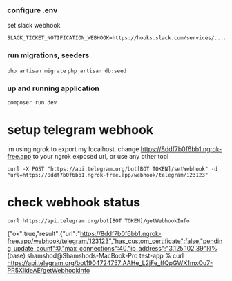 ### configure .env
set slack webhook
```
SLACK_TICKET_NOTIFICATION_WEBHOOK=https://hooks.slack.com/services/.../.../...
```

### run migrations, seeders
```php artisan migrate```
```php artisan db:seed```

### up and running application
```composer run dev```

# setup telegram webhook
im using ngrok to export my localhost.
change https://8ddf7b0f6bb1.ngrok-free.app to your ngrok exposed url, 
or use any other tool
```
curl -X POST "https://api.telegram.org/bot[BOT TOKEN]/setWebhook" -d "url=https://8ddf7b0f6bb1.ngrok-free.app/webhook/telegram/123123"
```
# check webhook status
```
curl https://api.telegram.org/bot[BOT TOKEN]/getWebhookInfo
```

{"ok":true,"result":{"url":"https://8ddf7b0f6bb1.ngrok-free.app/webhook/telegram/123123","has_custom_certificate":false,"pending_update_count":0,"max_connections":40,"ip_address":"3.125.102.39"}}%   (base) shamshod@Shamshods-MacBook-Pro test-app % curl https://api.telegram.org/bot1904724757:AAHe_L2jFe_ffQpGWX1mxOu7-PR5XIideAE/getWebhookInfo

